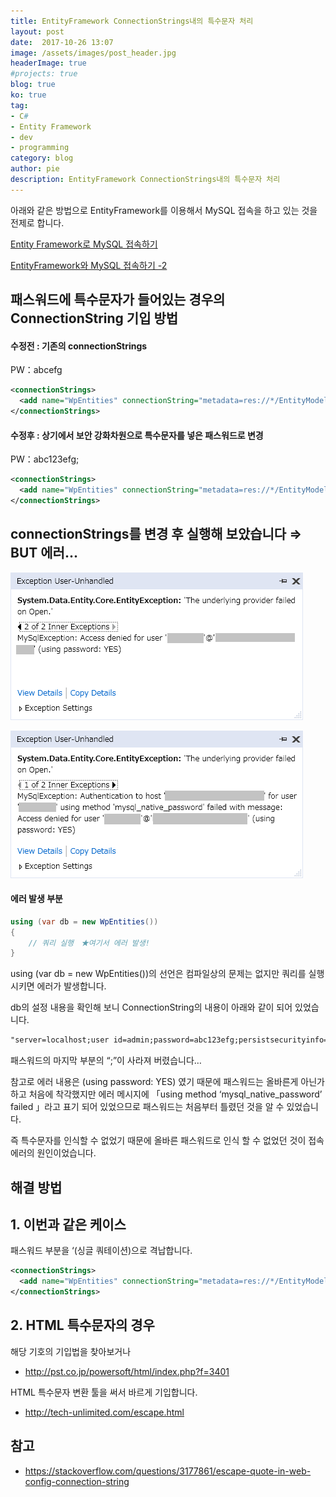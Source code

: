 ```yaml
---
title: EntityFramework ConnectionStrings내의 특수문자 처리
layout: post
date:  2017-10-26 13:07
image: /assets/images/post_header.jpg
headerImage: true
#projects: true
blog: true
ko: true
tag:
- C#
- Entity Framework
- dev
- programming
category: blog
author: pie
description: EntityFramework ConnectionStrings내의 특수문자 처리
---
```


아래와 같은 방법으로 EntityFramework를 이용해서 MySQL 접속을 하고 있는 것을 전제로 합니다.

[Entity Framework로 MySQL 접속하기](/entry/blog/0033/)

[EntityFramework와 MySQL 접속하기 -2](/entry/blog/0045/)


## 패스워드에 특수문자가 들어있는 경우의 ConnectionString 기입 방법

#### 수정전 : 기존의 connectionStrings
PW：abcefg
```xml
<connectionStrings>
  <add name="WpEntities" connectionString="metadata=res://*/EntityModels.WpModel.csdl|res://*/EntityModels.WpModel.ssdl|res://*/EntityModels.WpModel.msl;provider=MySql.Data.MySqlClient;provider connection string=&quot;server=localhost;user id=admin;password=abcefg;persistsecurityinfo=True;port=3306;database=wp01&quot;" providerName="System.Data.EntityClient" />
</connectionStrings>
```


#### 수정후 : 상기에서 보안 강화차원으로 특수문자를 넣은 패스워드로 변경
PW：abc123efg;

```xml
<connectionStrings>
  <add name="WpEntities" connectionString="metadata=res://*/EntityModels.WpModel.csdl|res://*/EntityModels.WpModel.ssdl|res://*/EntityModels.WpModel.msl;provider=MySql.Data.MySqlClient;provider connection string=&quot;server=localhost;user id=admin;password=abc123efg;;persistsecurityinfo=True;port=3306;database=wp01&quot;" providerName="System.Data.EntityClient" />
</connectionStrings>
```

## connectionStrings를 변경 후 실행해 보았습니다 ⇒ BUT 에러...

![0046-1.png](/assets/images/post/0046-1.png)

![0046-2.png](/assets/images/post/0046-2.png)


#### 에러 발생 부분
```cs
using (var db = new WpEntities())
{
	// 쿼리 실행　★여기서 에러 발생!
}
```

using (var db = new WpEntities())의 선언은 컴파일상의 문제는 없지만 쿼리를 실행 시키면 에러가 발생합니다.

db의 설정 내용을 확인해 보니 ConnectionString의 내용이 아래와 같이 되어 있었습니다.

```xml
"server=localhost;user id=admin;password=abc123efg;persistsecurityinfo=True;port=3306;database=wp01"
```

패스워드의 마지막 부분의 “;”이 사라져 버렸습니다…

참고로 에러 내용은 (using password: YES) 였기 때문에 패스워드는 올바른게 아닌가 하고 처음에 착각했지만 에러 메시지에 「using method ‘mysql_native_password’ failed 」라고 표기 되어 있었으므로 패스워드는 처음부터 틀렸던 것을 알 수 있었습니다.

즉 특수문자를 인식할 수 없었기 때문에 올바른 패스워드로 인식 할 수 없었던 것이 접속 에러의 원인이었습니다.

## 해결 방법

## 1. 이번과 같은 케이스

패스워드 부분을 ‘(싱글 쿼테이션)으로 격납합니다.

```xml
<connectionStrings>
  <add name="WpEntities" connectionString="metadata=res://*/EntityModels.WpModel.csdl|res://*/EntityModels.WpModel.ssdl|res://*/EntityModels.WpModel.msl;provider=MySql.Data.MySqlClient;provider connection string=&quot;server=localhost;user id=admin;password='abc123efg;';persistsecurityinfo=True;port=3306;database=wp01&quot;" providerName="System.Data.EntityClient" />
</connectionStrings>
```


## 2. HTML 특수문자의 경우

해당 기호의 기입법을 찾아보거나

- http://pst.co.jp/powersoft/html/index.php?f=3401

HTML 특수문자 변환 툴을 써서 바르게 기입합니다.

- http://tech-unlimited.com/escape.html


## 참고

- https://stackoverflow.com/questions/3177861/escape-quote-in-web-config-connection-string


